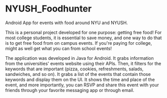 # NYUSH_Foodhunter
Android App for events with food around NYU and NYUSH.

This is a personal project developed for one purpose: getting free food! For most college students, it is essential to save money, and one way to do that is to get free food from on campus events. If you're paying for college, might as well get what you can from school events!

The application was developed in Java for Android. It grabs information from the universities' events website using their APIs. Then, it filters for the keywords that are important (pizza, cookies, refreshments, salads, sandwiches, and so on). It grabs a list of the events that contain those keywords and display them on the UI. It shows the time and place of the event, and more importantly, you can RSVP and share this event with your friends through your favorite messaging app or through email.
